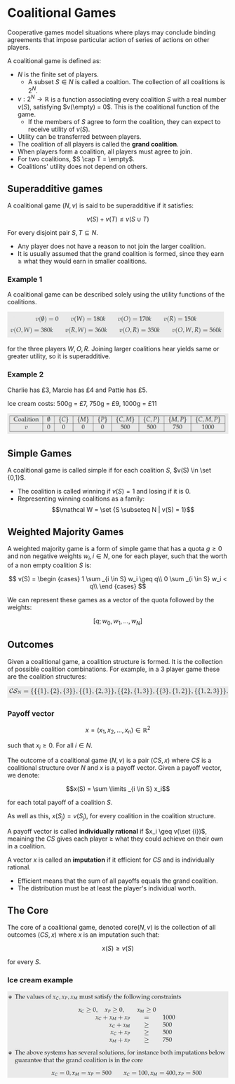 # Coalitional Games

Cooperative games model situations where plays may conclude binding agreements that impose particular action of series of actions on other players. 

A coalitional game is defined as:
- $N$ is the finite set of players. 
    - A subset $S \in N$ is called a coaltion. The collection of all coalitions is $2^N$.
- $v: 2^N \to \mathbb R$ is a function associating every coalition $S$ with a real number $v(S)$, satisfying $v(\empty) = 0$. This is the coalitional function of the game. 
    - If the members of $S$ agree to form the coalition, they can expect to receive utility of $v(S)$. 
- Utility can be transferred between players.
- The coalition of all players is called the **grand coalition**.
- When players form a coalition, all players must agree to join. 
- For two coalitions, $S \cap T = \empty$.
- Coalitions' utility does not depend on others. 

## Superadditive games

A coalitional game $(N,v)$ is said to be superadditive if it satisfies:

$$v(S) + v(T) \leq v(S \cup T)$$

For every disjoint pair $S,T \subseteq N$.

- Any player does not have a reason to not join the larger coalition. 
- It is usually assumed that the grand coalition is formed, since they earn $\geq$ what they would earn in smaller coalitions. 

### Example 1

A coalitional game can be described solely using the utility functions of the coalitions. 

![](assets/2024-11-04-13-28-32.png)

for the three players $W, O, R$. Joining larger coalitions hear yields same or greater utility, so it is superadditive. 

### Example 2

Charlie has £3, Marcie has £4 and Pattie has £5.

Ice cream costs: 500g = £7, 750g = £9, 1000g = £11

![](assets/2024-11-04-13-29-55.png)

## Simple Games

A coalitional game is called simple if for each coalition $S$, $v(S) \in \set {0,1}$. 
- The coalition is called winning if $v(S) = 1$ and losing if it is 0. 
- Representing winning coalitions as a family:
$$\mathcal W = \set {S \subseteq N | v(S) = 1}$$

## Weighted Majority Games

A weighted majority game is a form of simple game that has a quota $g \geq 0$ and non negative weights $w_i, i \in N$, one for each player, such that the worth of a non empty coalition $S$ is:

$$
v(S) = 
\begin {cases}
1 \sum _{i \in S} w_i \geq q\\
0 \sum _{i \in S} w_i < q\\ 
\end {cases}
$$

We can represent these games as a vector of the quota followed by the weights:

$$[q;w_0,w_1,...,w_N]$$

## Outcomes

Given a coalitional game, a coalition structure is formed. It is the collection of possible coalition combinations. For example, in a 3 player game these are the coalition structures:

![](assets/2024-11-04-13-43-53.png)

### Payoff vector

$$x = (x_1, x_2, ..., x_n) \in \mathbb R ^2$$

such that $x_i \geq 0$. For all $i \in N$.

The outcome of a coalitional game $(N, v)$ is a pair $(CS, x)$ where $CS$ is a coalitional structure over $N$ and $x$ is a payoff vector. Given a payoff vector, we denote:

$$x(S) = \sum \limits _{i \in S} x_i$$

for each total payoff of a coalition $S$. 

As well as this, $x(S_j) = v(S_j)$, for every coalition in the coalition structure. 

A payoff vector is called **individually rational** if $x_i \geq v(\set {i})$, meaining the $CS$ gives each player $\geq$ what they could achieve on their own in a coalition. 

A vector $x$ is called an **imputation** if it efficient for $CS$ and is individually rational. 
- Efficient means that the sum of all payoffs equals the grand coalition. 
- The distribution must be at least the player's individual worth. 

## The Core

The core of a coalitional game, denoted $\text {core}(N,v)$ is the collection of all outcomes $(CS, x)$ where $x$ is an imputation such that:

$$x(S) \geq v(S)$$

for every $S$. 

### Ice cream example 

![](assets/2024-11-04-15-11-27.png)